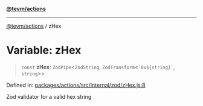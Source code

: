 [**@tevm/actions**](../README.md)

***

[@tevm/actions](../globals.md) / zHex

# Variable: zHex

> `const` **zHex**: `ZodPipe`\<`ZodString`, `ZodTransform`\<`` `0x${string}` ``, `string`\>\>

Defined in: [packages/actions/src/internal/zod/zHex.js:8](https://github.com/evmts/tevm-monorepo/blob/main/packages/actions/src/internal/zod/zHex.js#L8)

Zod validator for a valid hex string
